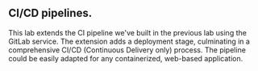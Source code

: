 ## CI/CD pipelines.

This lab extends the CI pipeline we've built in the previous lab using the GitLab service. The extension adds a deployment stage, culminating in a comprehensive CI/CD (Continuous Delivery only) process. The pipeline could be easily adapted for any containerized, web-based application. 
